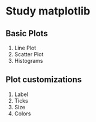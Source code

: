 # Study matplotlib

## Basic Plots

1. Line Plot
2. Scatter Plot
3. Histograms

## Plot customizations

1. Label
2. Ticks
3. Size
4. Colors
